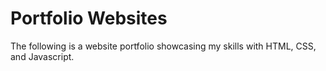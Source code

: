 # Portfolio Websites
The following is a website portfolio showcasing my skills with HTML, CSS, and Javascript.
